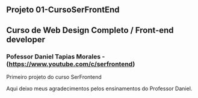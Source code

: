 ## Projeto 01-CursoSerFrontEnd
## Curso de Web Design Completo / Front-end developer
### Pofessor Daniel Tapias Morales - (https://www.youtube.com/c/serfrontend)
 Primeiro projeto do curso SerFrontend
 
 Aqui deixo meus agradecimentos pelos ensinamentos do Professor Daniel.
